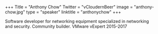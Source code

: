 +++
Title = "Anthony Chow"
Twitter = "vCloudernBeer"
image = "anthony-chow.jpg"
type = "speaker"
linktitle = "anthonychow"
+++

Software developer for networking equipment specialized in networking and security.  Community builder. VMware vExpert 2015-2017
